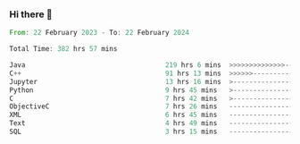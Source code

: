 ### Hi there 👋

<!--
**luoxuanzao/luoxuanzao** is a ✨ _special_ ✨ repository because its `README.md` (this file) appears on your GitHub profile.

Here are some ideas to get you started:

- 🔭 I’m currently working on ...
- 🌱 I’m currently learning ...
- 👯 I’m looking to collaborate on ...
- 🤔 I’m looking for help with ...
- 💬 Ask me about ...
- 📫 How to reach me: ...
- 😄 Pronouns: ...
- ⚡ Fun fact: ...
-->

<!--START_SECTION:waka-->

```rust
From: 22 February 2023 - To: 22 February 2024

Total Time: 382 hrs 57 mins

Java                                   219 hrs 6 mins  >>>>>>>>>>>>>>-----------   56.99 %
C++                                    91 hrs 13 mins  >>>>>>-------------------   23.73 %
Jupyter                                13 hrs 16 mins  >------------------------   03.46 %
Python                                 9 hrs 45 mins   >------------------------   02.54 %
C                                      7 hrs 42 mins   >------------------------   02.01 %
ObjectiveC                             7 hrs 26 mins   -------------------------   01.93 %
XML                                    6 hrs 45 mins   -------------------------   01.76 %
Text                                   4 hrs 49 mins   -------------------------   01.25 %
SQL                                    3 hrs 15 mins   -------------------------   00.85 %
```

<!--END_SECTION:waka-->